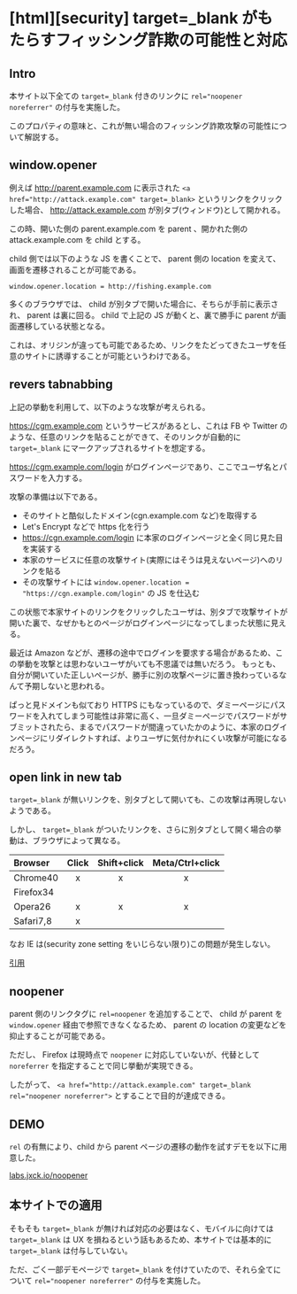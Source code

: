 # [html][security] target=_blank がもたらすフィッシング詐欺の可能性と対応

## Intro

本サイト以下全ての `target=_blank` 付きのリンクに `rel="noopener noreferrer"` の付与を実施した。

このプロパティの意味と、これが無い場合のフィッシング詐欺攻撃の可能性について解説する。


## window.opener

例えば http://parent.example.com に表示された `<a href="http://attack.example.com" target=_blank>` というリンクをクリックした場合、 http://attack.example.com が別タブ(ウィンドウ)として開かれる。

この時、開いた側の parent.example.com を parent 、開かれた側の attack.example.com を child とする。

child 側では以下のような JS を書くことで、 parent 側の location を変えて、画面を遷移されることが可能である。

```
window.opener.location = http://fishing.example.com
```

多くのブラウザでは、 child が別タブで開いた場合に、そちらが手前に表示され、 parent は裏に回る。
child で上記の JS が動くと、裏で勝手に parent が画面遷移している状態となる。

これは、オリジンが違っても可能であるため、リンクをたどってきたユーザを任意のサイトに誘導することが可能というわけである。


## revers tabnabbing

上記の挙動を利用して、以下のような攻撃が考えられる。

https://cgm.example.com というサービスがあるとし、これは FB や Twitter のような、任意のリンクを貼ることができて、そのリンクが自動的に `target=_blank` にマークアップされるサイトを想定する。

https://cgm.example.com/login がログインページであり、ここでユーザ名とパスワードを入力する。

攻撃の準備は以下である。

- そのサイトと酷似したドメイン(cgn.example.com など)を取得する
- Let's Encrypt などで https 化を行う
- https://cgn.example.com/login に本家のログインページと全く同じ見た目を実装する
- 本家のサービスに任意の攻撃サイト(実際にはそうは見えないページ)へのリンクを貼る
- その攻撃サイトには `window.opener.location = "https://cgn.example.com/login"` の JS を仕込む


この状態で本家サイトのリンクをクリックしたユーザは、別タブで攻撃サイトが開いた裏で、なぜかもとのページがログインページになってしまった状態に見える。

最近は Amazon などが、遷移の途中でログインを要求する場合があるため、この挙動を攻撃とは思わないユーザがいても不思議では無いだろう。
もっとも、自分が開いていた正しいページが、勝手に別の攻撃ページに置き換わっているなんて予期しないと思われる。

ぱっと見ドメインも似ており HTTPS にもなっているので、ダミーページにパスワードを入れてしまう可能性は非常に高く、一旦ダミーページでパスワードがサブミットされたら、まるでパスワードが間違っていたかのように、本家のログインページにリダイレクトすれば、よりユーザに気付かれにくい攻撃が可能になるだろう。


## open link in new tab

`target=_blank` が無いリンクを、別タブとして開いても、この攻撃は再現しないようである。

しかし、 `target=_blank` がついたリンクを、さらに別タブとして開く場合の挙動は、ブラウザによって異なる。


| Browser   | Click | Shift+click | Meta/Ctrl+click |
|:----------|:-----:|:-----------:|:---------------:|
| Chrome40  | x     | x           | x               |
| Firefox34 |       |             |                 |
| Opera26   | x     | x           | x               |
| Safari7,8 | x     |             |                 |


なお IE は(security zone setting をいじらない限り)この問題が発生しない。


[引用](https://danielstjules.github.io/blankshield/)


## noopener

parent 側のリンクタグに `rel=noopener` を追加することで、 child が parent を `window.opener` 経由で参照できなくなるため、 parent の location の変更などを抑止することが可能である。

ただし、 Firefox は現時点で `noopener` に対応していないが、代替として `noreferrer` を指定することで同じ挙動が実現できる。

したがって、 `<a href="http://attack.example.com" target=_blank rel="noopener noreferrer">` とすることで目的が達成できる。


## DEMO

`rel` の有無により、child から parent ページの遷移の動作を試すデモを以下に用意した。

[labs.jxck.io/noopener](https://labs.jxck.io/noopener)


## 本サイトでの適用

そもそも `target=_blank` が無ければ対応の必要はなく、モバイルに向けては `target=_blank` は UX を損ねるという話もあるため、本サイトでは基本的に `target=_blank` は付与していない。

ただ、ごく一部デモページで `target=_blank` を付けていたので、それら全てについて `rel="noopener noreferrer"` の付与を実施した。
